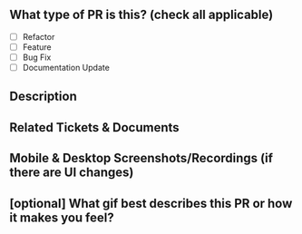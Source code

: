 ## What type of PR is this? (check all applicable)

- [ ] Refactor
- [ ] Feature
- [ ] Bug Fix
- [ ] Documentation Update

## Description

## Related Tickets & Documents

## Mobile & Desktop Screenshots/Recordings (if there are UI changes)

## [optional] What gif best describes this PR or how it makes you feel?

